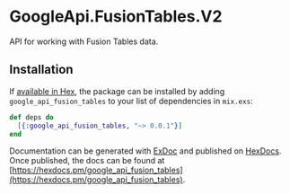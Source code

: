# GoogleApi.FusionTables.V2

API for working with Fusion Tables data.

## Installation

If [available in Hex](https://hex.pm/docs/publish), the package can be installed
by adding `google_api_fusion_tables` to your list of dependencies in `mix.exs`:

```elixir
def deps do
  [{:google_api_fusion_tables, "~> 0.0.1"}]
end
```

Documentation can be generated with [ExDoc](https://github.com/elixir-lang/ex_doc)
and published on [HexDocs](https://hexdocs.pm). Once published, the docs can
be found at [https://hexdocs.pm/google_api_fusion_tables](https://hexdocs.pm/google_api_fusion_tables).
